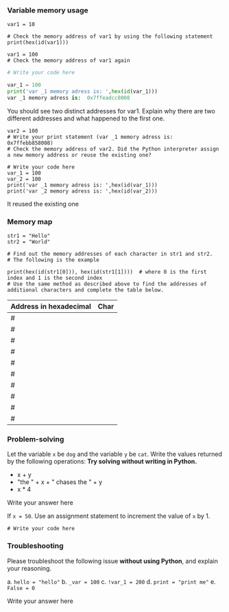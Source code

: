 ### Variable memory usage

```
var1 = 10
```

```
# Check the memory address of var1 by using the following statement
print(hex(id(var1)))
```

```
var1 = 100
# Check the memory address of var1 again
```
```python
# Write your code here

var_1 = 100
print('var _1 memory adress is: ',hex(id(var_1)))
var _1 memory adress is:  0x7ffeadcc8008
```

You should see two distinct addresses for var1. Explain why there are two different addresses and what happened to the first one.

```
var2 = 100
# Write your print statement (var _1 memory adress is:  0x7ffebb858008)
# Check the memory address of var2. Did the Python interpreter assign a new memory address or reuse the existing one?
```

```
# Write your code here
var_1 = 100
var_2 = 100
print('var _1 memory adress is: ',hex(id(var_1)))
print('var _2 memory adress is: ',hex(id(var_2)))
```
It reused the existing one

### Memory map

```
str1 = "Hello"
str2 = "World"
```

```
# Find out the memory addresses of each character in str1 and str2.
# The following is the example
```

```
print(hex(id(str1[0])), hex(id(str1[1])))  # where 0 is the first index and 1 is the second index
# Use the same method as described above to find the addresses of additional characters and complete the table below.
```

| Address in hexadecimal | Char |
| ---------------------- | ---- |
| #                      |      |
| #                      |      |
| #                      |      |
| #                      |      |
| #                      |      |
| #                      |      |
| #                      |      |
| #                      |      |
| #                      |      |
| #                      |      |

### Problem-solving

Let the variable `x` be `dog` and the variable `y` be `cat`. Write the values returned by the following operations: **Try solving without writing in Python.**

- x + y
- "the " + x + " chases the " + y
- x * 4

Write your answer here

If `x = 50`. Use an assignment statement to increment the value of `x` by 1.

```
# Write your code here
```

### Troubleshooting

Please troubleshoot the following issue **without using Python**, and explain your reasoning.

a. `hello = "hello"`
b. `_var = 100`
c. `!var_1 = 200`
d. `print = "print me"`
e. `False = 0`



Write your answer here
